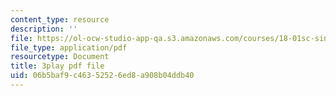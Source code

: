 ```yaml
---
content_type: resource
description: ''
file: https://ol-ocw-studio-app-qa.s3.amazonaws.com/courses/18-01sc-single-variable-calculus-fall-2010/06b5baf9c46352526ed8a908b04ddb40_TpWQlKHPyJ4.pdf
file_type: application/pdf
resourcetype: Document
title: 3play pdf file
uid: 06b5baf9-c463-5252-6ed8-a908b04ddb40
---
```

